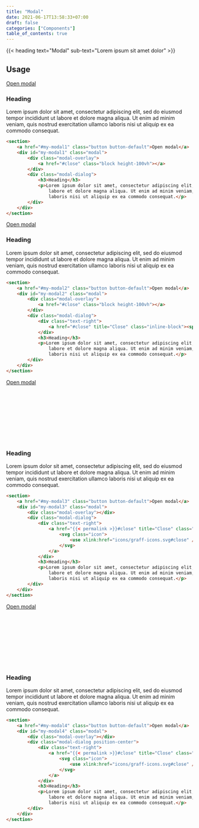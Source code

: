 ```yaml
---
title: "Modal"
date: 2021-06-17T13:58:33+07:00
draft: false
categories: ["Components"]
table_of_contents: true
---
```


{{< heading text="Modal" sub-text="Lorem ipsum sit amet dolor" >}}

## Usage

<section>
    <a href="{{< permalink >}}#my-modal1" class="button button-default">Open modal</a>
    <div id="my-modal1" class="modal">
        <div class="modal-overlay">
            <a href="{{< permalink >}}#close" class="block height-100vh"></a>
        </div>
        <div class="modal-dialog">
            <h3>Heading</h3>
            <p>Lorem ipsum dolor sit amet, consectetur adipiscing elit, sed do eiusmod tempor incididunt ut
                labore et dolore magna aliqua. Ut enim ad minim veniam, quis nostrud exercitation ullamco
                laboris nisi ut aliquip ex ea commodo consequat.</p>
        </div>
    </div>
</section>

``` html
<section>
    <a href="#my-modal1" class="button button-default">Open modal</a>
    <div id="my-modal1" class="modal">
        <div class="modal-overlay">
            <a href="#close" class="block height-100vh"></a>
        </div>
        <div class="modal-dialog">
            <h3>Heading</h3>
            <p>Lorem ipsum dolor sit amet, consectetur adipiscing elit, sed do eiusmod tempor incididunt ut
                labore et dolore magna aliqua. Ut enim ad minim veniam, quis nostrud exercitation ullamco
                laboris nisi ut aliquip ex ea commodo consequat.</p>
        </div>
    </div>
</section>
```

<section>
    <a href="{{< permalink >}}#my-modal2" class="button button-default">Open modal</a>
    <div id="my-modal2" class="modal">
        <div class="modal-overlay">
            <a href="{{< permalink >}}#close" class="block height-100vh"></a>
        </div>
        <div class="modal-dialog">
            <div class="text-right">
                <a href="{{< permalink >}}#close" title="Close" class="inline-block"><span class="gg-close"></span></a>
            </div>
            <h3>Heading</h3>
            <p>Lorem ipsum dolor sit amet, consectetur adipiscing elit, sed do eiusmod tempor incididunt ut
                labore et dolore magna aliqua. Ut enim ad minim veniam, quis nostrud exercitation ullamco
                laboris nisi ut aliquip ex ea commodo consequat.</p>
        </div>
    </div>
</section>

``` html
<section>
    <a href="#my-modal2" class="button button-default">Open modal</a>
    <div id="my-modal2" class="modal">
        <div class="modal-overlay">
            <a href="#close" class="block height-100vh"></a>
        </div>
        <div class="modal-dialog">
            <div class="text-right">
                <a href="#close" title="Close" class="inline-block"><span class="gg-close"></span></a>
            </div>
            <h3>Heading</h3>
            <p>Lorem ipsum dolor sit amet, consectetur adipiscing elit, sed do eiusmod tempor incididunt ut
                labore et dolore magna aliqua. Ut enim ad minim veniam, quis nostrud exercitation ullamco
                laboris nisi ut aliquip ex ea commodo consequat.</p>
        </div>
    </div>
</section>
```

<section>
    <a href="{{< permalink >}}#my-modal3" class="button button-default">Open modal</a>
    <div id="my-modal3" class="modal">
        <div class="modal-overlay"></div>
        <div class="modal-dialog">
            <div class="text-right">
                <a href="{{< permalink >}}#close" title="Close" class="inline-block">
                    <svg class="icon">
                        <use xlink:href="icons/graff-icons.svg#close" />
                    </svg>
                </a>
            </div>
            <h3>Heading</h3>
            <p>Lorem ipsum dolor sit amet, consectetur adipiscing elit, sed do eiusmod tempor incididunt ut
                labore et dolore magna aliqua. Ut enim ad minim veniam, quis nostrud exercitation ullamco
                laboris nisi ut aliquip ex ea commodo consequat.</p>
        </div>
    </div>
</section>

``` html
<section>
    <a href="#my-modal3" class="button button-default">Open modal</a>
    <div id="my-modal3" class="modal">
        <div class="modal-overlay"></div>
        <div class="modal-dialog">
            <div class="text-right">
                <a href="{{< permalink >}}#close" title="Close" class="inline-block">
                    <svg class="icon">
                        <use xlink:href="icons/graff-icons.svg#close" />
                    </svg>
                </a>
            </div>
            <h3>Heading</h3>
            <p>Lorem ipsum dolor sit amet, consectetur adipiscing elit, sed do eiusmod tempor incididunt ut
                labore et dolore magna aliqua. Ut enim ad minim veniam, quis nostrud exercitation ullamco
                laboris nisi ut aliquip ex ea commodo consequat.</p>
        </div>
    </div>
</section>
```

<section>
    <a href="{{< permalink >}}#my-modal4" class="button button-default">Open modal</a>
    <div id="my-modal4" class="modal">
        <div class="modal-overlay"></div>
        <div class="modal-dialog position-center">
            <div class="text-right">
                <a href="{{< permalink >}}#close" title="Close" class="inline-block">
                    <svg class="icon">
                        <use xlink:href="icons/graff-icons.svg#close" />
                    </svg>
                </a>
            </div>
            <h3>Heading</h3>
            <p>Lorem ipsum dolor sit amet, consectetur adipiscing elit, sed do eiusmod tempor incididunt ut
                labore et dolore magna aliqua. Ut enim ad minim veniam, quis nostrud exercitation ullamco
                laboris nisi ut aliquip ex ea commodo consequat.</p>
        </div>
    </div>
</section>

``` html
<section>
    <a href="#my-modal4" class="button button-default">Open modal</a>
    <div id="my-modal4" class="modal">
        <div class="modal-overlay"></div>
        <div class="modal-dialog position-center">
            <div class="text-right">
                <a href="{{< permalink >}}#close" title="Close" class="inline-block">
                    <svg class="icon">
                        <use xlink:href="icons/graff-icons.svg#close" />
                    </svg>
                </a>
            </div>
            <h3>Heading</h3>
            <p>Lorem ipsum dolor sit amet, consectetur adipiscing elit, sed do eiusmod tempor incididunt ut
                labore et dolore magna aliqua. Ut enim ad minim veniam, quis nostrud exercitation ullamco
                laboris nisi ut aliquip ex ea commodo consequat.</p>
        </div>
    </div>
</section>
```